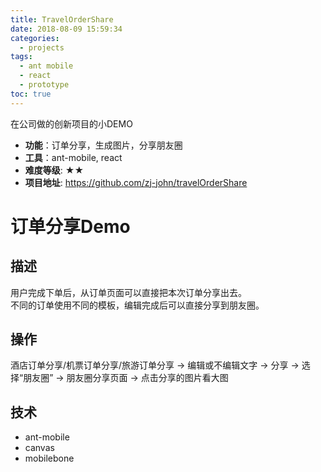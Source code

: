 ```yaml
---
title: TravelOrderShare
date: 2018-08-09 15:59:34
categories:
  - projects
tags:
  - ant mobile
  - react
  - prototype
toc: true
---
```


在公司做的创新项目的小DEMO

- **功能**：订单分享，生成图片，分享朋友圈
- **工具**：ant-mobile, react
- **难度等级**: ★★
- **项目地址**: https://github.com/zj-john/travelOrderShare

<!-- more -->
# 订单分享Demo

## 描述
用户完成下单后，从订单页面可以直接把本次订单分享出去。  
不同的订单使用不同的模板，编辑完成后可以直接分享到朋友圈。

## 操作
酒店订单分享/机票订单分享/旅游订单分享 -> 编辑或不编辑文字 -> 分享 -> 选择“朋友圈” -> 朋友圈分享页面 -> 点击分享的图片看大图

## 技术
* ant-mobile
* canvas
* mobilebone
